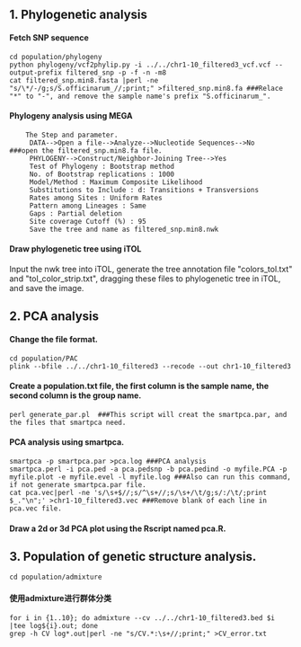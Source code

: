 ## 1. Phylogenetic analysis

####  Fetch SNP sequence

```shell
cd population/phylogeny
python phylogeny/vcf2phylip.py -i ../../chr1-10_filtered3_vcf.vcf --output-prefix filtered_snp -p -f -n -m8 
cat filtered_snp.min8.fasta |perl -ne "s/\*/-/g;s/S.officinarum_//;print;" >filtered_snp.min8.fa ###Relace "*" to "-", and remove the sample name's prefix "S.officinarum_".
```

#### Phylogeny analysis using MEGA

```
	The Step and parameter.
	 DATA-->Open a file-->Analyze-->Nucleotide Sequences-->No    ###open the filtered_snp.min8.fa file.
	 PHYLOGENY-->Construct/Neighbor-Joining Tree-->Yes
	 Test of Phylogeny : Bootstrap method
	 No. of Bootstrap replications : 1000
	 Model/Method : Maximum Composite Likelihood
	 Substitutions to Include : d: Transitions + Transversions
	 Rates among Sites : Uniform Rates
	 Pattern among Lineages : Same
	 Gaps : Partial deletion
	 Site coverage Cutoff (%) : 95
	 Save the tree and name as filtered_snp.min8.nwk
```
#### Draw phylogenetic tree using iTOL

Input the nwk tree into iTOL, generate the tree annotation file "colors_tol.txt" and "tol_color_strip.txt", dragging these files to phylogenetic tree in iTOL, and save the image.

## 2. PCA analysis
#### Change the file format.

```shell
cd population/PAC
plink --bfile ../../chr1-10_filtered3 --recode --out chr1-10_filtered3
```

#### Create a population.txt file, the first column is the sample name, the second column is the group name.

```shell
perl generate_par.pl  ###This script will creat the smartpca.par, and the files that smartpca need.
```

#### PCA analysis using smartpca.

```shell
smartpca -p smartpca.par >pca.log ###PCA analysis
smartpca.perl -i pca.ped -a pca.pedsnp -b pca.pedind -o myfile.PCA -p myfile.plot -e myfile.evel -l myfile.log ###Also can run this command, if not generate smartpca.par file.
cat pca.vec|perl -ne 's/\s+$//;s/^\s+//;s/\s+/\t/g;s/:/\t/;print $_."\n";' >chr1-10_filtered3.vec ###Remove blank of each line in pca.vec file.
```

#### Draw a 2d or 3d PCA plot using the Rscript named pca.R. 

## 3. Population of genetic structure analysis.
```shell
cd population/admixture
```

#### 使用admixture进行群体分类

```shell
for i in {1..10}; do admixture --cv ../../chr1-10_filtered3.bed $i |tee log${i}.out; done
grep -h CV log*.out|perl -ne "s/CV.*:\s+//;print;" >CV_error.txt
```

